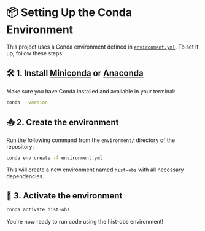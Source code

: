 # 📦 Setting Up the Conda Environment

This project uses a Conda environment defined in [`environment.yml`](./environment.yml). To set it up, follow these steps:

## 🛠️ 1. Install [Miniconda](https://docs.conda.io/en/latest/miniconda.html) or [Anaconda](https://www.anaconda.com/)

Make sure you have Conda installed and available in your terminal:

```bash
conda --version
```

## 📥 2. Create the environment

Run the following command from the `environment/` directory of the repository:

```bash
conda env create -f environment.yml  
```

This will create a new environment named `hist-obs` with all necessary dependencies.

## 🧪 3. Activate the environment

```bash
conda activate hist-obs
```
You're now ready to run code using the hist-obs environment!
